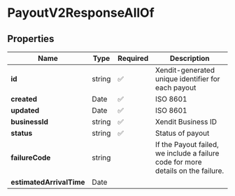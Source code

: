 # PayoutV2ResponseAllOf



## Properties

| Name | Type | Required | Description |
| ------------ | ------------- | ------------- | ------------- |
| **id** | string | ✅ | Xendit-generated unique identifier for each payout |
**created** | Date | ✅ | ISO 8601 |
**updated** | Date | ✅ | ISO 8601 |
**businessId** | string | ✅ | Xendit Business ID |
**status** | string | ✅ | Status of payout |
**failureCode** | string |  | If the Payout failed, we include a failure code for more details on the failure. |
**estimatedArrivalTime** | Date |  |  |


